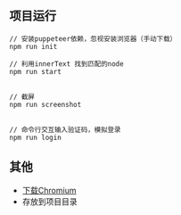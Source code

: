 ## 项目运行
```
// 安装puppeteer依赖，忽视安装浏览器（手动下载）
npm run init

// 利用innerText 找到匹配的node
npm run start


// 截屏
npm run screenshot


// 命令行交互输入验证码，模拟登录
npm run login

```


## 其他

- [下载Chromium](https://downloads.digitaltrends.com/chromium/mac)
- 存放到项目目录